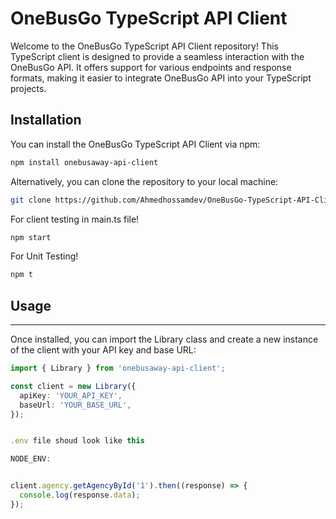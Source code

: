# OneBusGo TypeScript API Client

Welcome to the OneBusGo TypeScript API Client repository! This TypeScript client is designed to provide a seamless interaction with the OneBusGo API. It offers support for various endpoints and response formats, making it easier to integrate OneBusGo API into your TypeScript projects.

## Installation

You can install the OneBusGo TypeScript API Client via npm:

```bash
npm install onebusaway-api-client
```

Alternatively, you can clone the repository to your local machine:

```bash
git clone https://github.com/Ahmedhossamdev/OneBusGo-TypeScript-API-Client.git
```

For client testing in main.ts file!
```bash 
npm start
```

For Unit Testing!
```bash
npm t
```

## Usage
-----
Once installed, you can import the Library class and create a new instance of the client with your API key and base URL:

```typescript
import { Library } from 'onebusaway-api-client';

const client = new Library({
  apiKey: 'YOUR_API_KEY',
  baseUrl: 'YOUR_BASE_URL',
});


.env file shoud look like this

NODE_ENV:


client.agency.getAgencyById('1').then((response) => {
  console.log(response.data);
});
```

